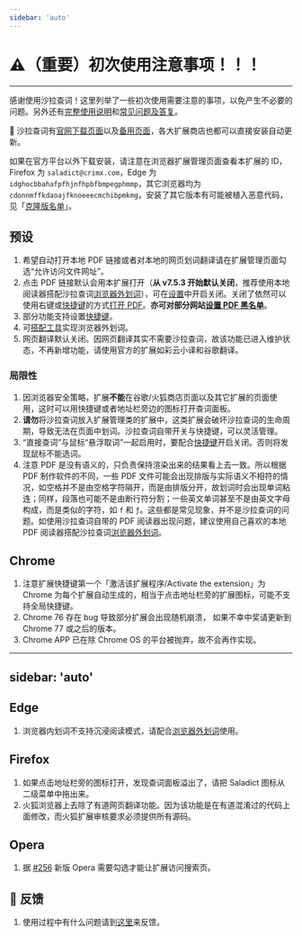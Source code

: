 ```yaml
---
sidebar: 'auto'
---
```


# :warning:（重要）初次使用注意事项！！！
-----

感谢使用沙拉查词！这里列举了一些初次使用需要注意的事项，以免产生不必要的问题。另外还有[完整使用说明](./manual.md)和[常见问题及答复](./q&a.md)。

:rotating_light: 沙拉查词有[官网下载页面](https://saladict.crimx.com/download.html)以及[备用页面](https://github.com/crimx/ext-saladict/releases)，各大扩展商店也都可以直接安装自动更新。

如果在官方平台以外下载安装，请注意在浏览器扩展管理页面查看本扩展的 ID，Firefox 为 `saladict@crimx.com`，Edge 为 `idghocbbahafpfhjnfhpbfbmpegphmmp`，其它浏览器均为 `cdonnmffkdaoajfknoeeecmchibpmkmg`，安装了其它版本有可能被植入恶意代码，见「[克隆版名单](https://github.com/crimx/ext-saladict/wiki/Clones)」。

## 预设

1. 希望自动打开本地 PDF 链接或者对本地的网页划词翻译请在扩展管理页面勾选“允许访问文件网址”。 
1. 点击 PDF 链接默认会用本扩展打开（**从 v7.5.3 开始默认关闭**，推荐使用本地阅读器搭配沙拉查词[浏览器外划词](./native.md)），可在[设置](./manual.md#open-setting)中开启关闭。关闭了依然可以使用右键或[快捷键](./manual.md#shortcuts)的方式[打开 PDF](./manual.md#pdf)。**亦可对部分网站[设置 PDF 黑名单](./manual.md#black-white-list)**。
1. 部分功能支持设置[快捷键](./manual.md#shortcuts)。
1. 可[搭配工具](./native.md)实现浏览器外划词。
1. 网页翻译默认关闭。因网页翻译其实不需要沙拉查词，故该功能已进入维护状态，不再新增功能，请使用官方的扩展如彩云小译和谷歌翻译。

### 局限性

1. 因浏览器安全策略，扩展**不能**在谷歌/火狐商店页面以及其它扩展的页面使用，这时可以用快捷键或者地址栏旁边的图标打开查词面板。
1. **请勿**将沙拉查词放入扩展管理类的扩展中，这类扩展会破坏沙拉查词的生命周期，导致无法在页面中划词。沙拉查词自带开关与快捷键，可以灵活管理。
1. “直接查词”与鼠标“悬浮取词”一起启用时，要配合[快捷键](./manual.md#shortcuts)开启关闭。否则将发现鼠标不能选词。
1. 注意 PDF 是没有语义的，只负责保持渲染出来的结果看上去一致。所以根据 PDF 制作软件的不同，一些 PDF 文件可能会出现排版与实际语义不相符的情况，如空格并不是由空格字符隔开，而是由排版分开，故划词时会出现单词粘连；同样，段落也可能不是由断行符分割；一些英文单词甚至不是由英文字母构成，而是类似的字符，如 `f` 和 `ƒ`。这些都是常见现象，并不是沙拉查词的问题。如使用沙拉查词自带的 PDF 阅读器出现问题，建议使用自己喜欢的本地 PDF 阅读器搭配沙拉查词[浏览器外划词](./native.md)。

## Chrome

1. 注意扩展快捷键第一个「激活该扩展程序/Activate the extension」为 Chrome 为每个扩展自动生成的，相当于点击地址栏旁的扩展图标，可能不支持全局快捷键。
1. Chrome 76 存在 bug 导致部分扩展会出现随机崩溃， 如果不幸中奖请更新到 Chrome 77 或之后的版本。
1. Chrome APP 已在除 Chrome OS 的平台被抛弃，故不会再作实现。

---
sidebar: 'auto'
---

## Edge

1. 浏览器内划词不支持沉浸阅读模式，请配合[浏览器外划词](./native.md)使用。

## Firefox

1. 如果点击地址栏旁的图标打开，发现查词面板溢出了，请把 Saladict 图标从二级菜单中拖出来。
1. 火狐浏览器上去除了有道网页翻译功能。因为该功能是在有道混淆过的代码上面修改，而火狐扩展审核要求必须提供所有源码。

## Opera

1. 据 [#256](https://github.com/crimx/ext-saladict/issues/256) 新版 Opera 需要勾选才能让扩展访问搜索页。


## :memo: 反馈

1. 使用过程中有什么问题请到[这里](https://github.com/crimx/crx-saladict/issues)来反馈。

